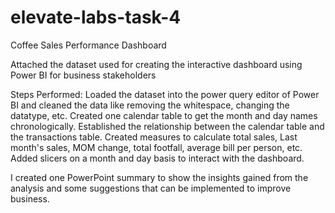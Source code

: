 # elevate-labs-task-4
Coffee Sales Performance Dashboard

Attached the dataset used for creating the interactive dashboard using Power BI for business stakeholders

Steps Performed:
Loaded the dataset into the power query editor of Power BI and cleaned the data like removing the whitespace, changing the datatype, etc.
Created one calendar table to get the month and day names chronologically.
Established the relationship between the calendar table and the transactions table.
Created measures to calculate total sales, Last month's sales, MOM change, total footfall, average bill per person, etc.
Added slicers on a month and day basis to interact with the dashboard.

I created one PowerPoint summary to show the insights gained from the analysis and some suggestions that can be implemented to improve business.

